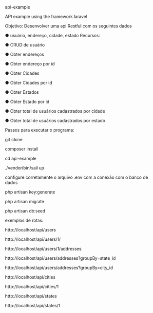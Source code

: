 api-example 

API example using the framework laravel 

Objetivo: Desenvolver uma api Restful com os seguintes dados


● usuário, endereço, cidade, estado
Recursos:

● CRUD de usuário

● Obter endereços

● Obter endereço por id

● Obter Cidades

● Obter Cidades por id

● Obter Estados

● Obter Estado por id

● Obter total de usuários cadastrados por cidade

● Obter total de usuários cadastrados por estado



Passos para executar o programa:


git clone 

composer install

cd api-example


./vendor/bin/sail up


configure corretamente o arquivo .env com a conexão com o banco de dados


php artisan key:generate


php artisan migrate


php artisan db:seed




exemplos de rotas:

http://localhost/api/users

http://localhost/api/users/1/

http://localhost/api/users/1/addresses

http://localhost/api/users/addresses?groupBy=state_id

http://localhost/api/users/addresses?groupBy=city_id



http://localhost/api/cities

http://localhost/api/cities/1


http://localhost/api/states

http://localhost/api/states/1




